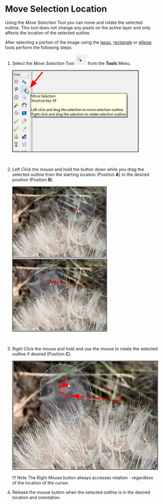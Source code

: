 # Move Selection Location
Using the *Move Selection* Tool you can move and rotate the selected outline. This tool does not change any pixels on the active layer and only affects the location of the selected outline.

After selecting a portion of the image using the [lasso](lasso.md), [rectangle](rectangle.md) or [ellipse](ellipse.md) tools perform the following steps:

1.  Select the *Move Selection* Tool ![Move Selection Tool](img/moveselection.png) from the **Tools** Menu.

     ![Select Move Selection Tool](img/selectmoveselection.png)  
 
    &nbsp;

2.  Left Click the mouse and hold the button down while you drag the selected outline from the starting location (Position **A**) to the desired position (Position **B**).

    ![Move selected image](img/moveselectedimagea.png) ![Move selected image next](img/moveselectedimageb.png)
 
    &nbsp;

3.  Right Click the mouse and hold and use the mouse to rotate the selected outline if desired (Position **C**). 

 
    ![Rotate selected image](img/rotateselectedimage.png)  

    !!! Note 
        The Right Mouse button always accesses rotation - regardless of the location of the cursor.

4.  Release the mouse button when the selected outline is in the desired location and orientation. 
